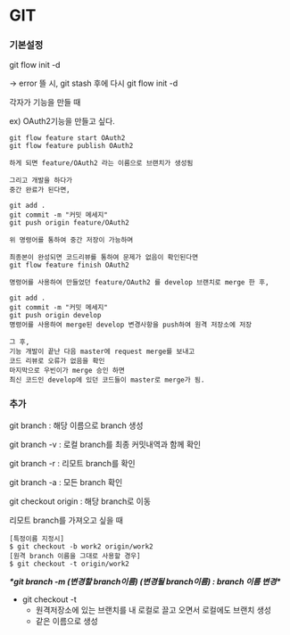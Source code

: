 # GIT 

### 기본설정

git flow init -d

→ error 뜰 시, git stash 후에 다시 git flow init -d



각자가 기능을 만들 때

ex) OAuth2기능을 만들고 싶다.



```
git flow feature start OAuth2
git flow feature publish OAuth2

하게 되면 feature/OAuth2 라는 이름으로 브랜치가 생성됨

그리고 개발을 하다가
중간 완료가 된다면,

git add .
git commit -m "커밋 메세지"
git push origin feature/OAuth2

위 명령어를 통하여 중간 저장이 가능하며

최종본이 완성되면 코드리뷰를 통하여 문제가 없음이 확인된다면
git flow feature finish OAuth2

명령어를 사용하여 만들었던 feature/OAuth2 를 develop 브랜치로 merge 한 후,

git add .
git commit -m "커밋 메세지"
git push origin develop
명령어를 사용하여 merge된 develop 변경사항을 push하여 원격 저장소에 저장

그 후,
기능 개발이 끝난 다음 master에 request merge를 보내고
코드 리뷰로 오류가 없음을 확인
마지막으로 우빈이가 merge 승인 하면
최신 코드인 develop에 있던 코드들이 master로 merge가 됨.
```



### 추가

git branch <branch name> :  해당 이름으로 branch 생성

git branch -v : 로컬 branch를 최종 커밋내역과 함께 확인

git branch -r : 리모트 branch를 확인

git branch -a  :  모든 branch 확인

git checkout origin <branch name> : 해당 branch로 이동



리모트 branch를 가져오고 싶을 때

```
[특정이름 지정시]
$ git checkout -b work2 origin/work2
[원격 branch 이름을 그대로 사용할 경우]
$ git checkout -t origin/work2
```

***\*git branch -m (변경할 branch이름) (변경될 branch이름) : branch 이름 변경\****





- git checkout -t
  - 원격저장소에 있는 브랜치를 내 로컬로 끌고 오면서 로컬에도 브랜치 생성
  - 같은 이름으로 생성



